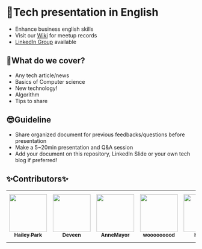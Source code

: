 # 🎉Tech presentation in English
- Enhance business english skills
- Visit our [Wiki](https://github.com/ready-techie/presentation-en/wiki) for meetup records
- [LinkedIn Group](https://www.linkedin.com/groups/13966089/) available

## 🤔What do we cover?
- Any tech article/news
- Basics of Computer science
- New technology!
- Algorithm
- Tips to share

## 😎Guideline
- Share organized document for previous feedbacks/questions before presentation
- Make a 5~20min presentation and Q&A session
- Add your document on this repository, LinkedIn Slide or your own tech blog if preferred!

## &#10024;Contributors&#10024;

<!-- ALL-CONTRIBUTORS-LIST:START - Do not remove or modify this section -->
<!-- prettier-ignore-start -->
<!-- markdownlint-disable -->
<table>
  <tr>
    <td align="center"><a href="https://github.com/hailey99"><img src="https://avatars.githubusercontent.com/u/50111853?v=4" width="100px;" alt=""/><br /><sub><b>Hailey Park</b></sub></a></td>
    <td align="center"><a href="https://github.com/vivabin"><img src="https://avatars.githubusercontent.com/u/20276599?v=4" width="100px;" alt=""/><br /><sub><b>Deveen</b></sub></a></td>
    <td align="center"><a href="https://velog.io/@pranne1224"><img src="https://avatars.githubusercontent.com/u/15176192?v=4" width="100px;" alt=""/><br /><sub><b>AnneMayor</b></sub></a></td>
    <td align="center"><a href="https://github.com/wooooooood"><img src="https://avatars.githubusercontent.com/u/40855076?v=4" width="100px;" alt=""/><br /><sub><b>wooooooood</b></sub></a></td>
    <td align="center"><a href="https://heejaedev.github.io/"><img src="https://avatars.githubusercontent.com/u/47102119?v=4" width="100px;" alt=""/><br /><sub><b>heejae</b></sub></a></td>
    <td align="center"><a href="https://limm-jk.tistory.com/"><img src="https://avatars.githubusercontent.com/u/57378834?v=4" width="100px;" alt=""/><br /><sub><b>Junkyu Lim</b></sub></a></td>
    <td align="center"><a href="https://github.com/TORU0239"><img src="https://avatars.githubusercontent.com/u/3125598?v=4" width="100px;" alt=""/><br /><sub><b>Wonyoung Choi</b></sub></a></td>
  </tr>
</table>

<!-- markdownlint-restore -->
<!-- prettier-ignore-end -->

<!-- ALL-CONTRIBUTORS-LIST:END -->
